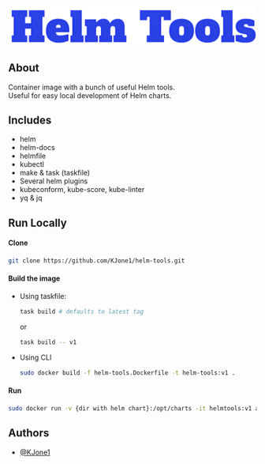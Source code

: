 ![Logo](./assets/logo.png)

## About

Container image with a bunch of useful Helm tools.\
Useful for easy local development of Helm charts.

## Includes

- helm
- helm-docs
- helmfile
- kubectl
- make & task (taskfile)
- Several helm plugins
- kubeconform, kube-score, kube-linter
- yq & jq

## Run Locally

#### Clone

```bash
git clone https://github.com/KJone1/helm-tools.git
```

#### Build the image

- Using taskfile:
  ```bash
  task build # defaults to latest tag
  ```
  or
  ```bash
  task build -- v1
  ```
- Using CLI
  ```bash
  sudo docker build -f helm-tools.Dockerfile -t helm-tools:v1 .
  ```

#### Run

```bash
sudo docker run -v {dir with helm chart}:/opt/charts -it helmtools:v1 ash
```

## Authors

- [@KJone1](https://github.com/KJone1)
